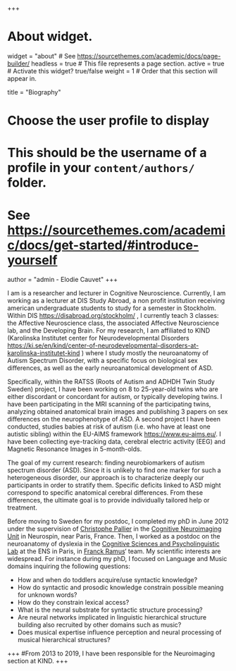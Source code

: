 +++
# About widget.
widget = "about"  # See https://sourcethemes.com/academic/docs/page-builder/
headless = true  # This file represents a page section.
active = true  # Activate this widget? true/false
weight = 1  # Order that this section will appear in.

title = "Biography"

# Choose the user profile to display
# This should be the username of a profile in your `content/authors/` folder.
# See https://sourcethemes.com/academic/docs/get-started/#introduce-yourself
author = "admin - Elodie Cauvet"
+++


I am is a researcher and lecturer in Cognitive Neuroscience. 
Currently, I am working as a lecturer at DIS Study Abroad, a non profit institution receiving american undergraduate students to study for a semester in Stockholm. Within DIS https://disabroad.org/stockholm/ , I currently teach 3 classes: the Affective Neuroscience class, the associated Affective Neuroscience lab, and the Developing Brain. 
For my research, I am affiliated to KIND (Karolinska Institutet center for Neurodevelopmental Disorders  https://ki.se/en/kind/center-of-neurodevelopmental-disorders-at-karolinska-institutet-kind ) where I study mostly the neuroanatomy of Autism Spectrum Disorder, with a specific focus on biological sex differences, as well as the early neuroanatomical development of ASD. 


Specifically, within the RATSS (Roots of Autism and ADHDH Twin Study Sweden) project, I have been working on 8 to 25-year-old twins who are either discordant or concordant for autism, or typically developing twins. I have been participating in the MRI scanning of the participating twins, analyzing obtained anatomical brain images and publishing 3 papers on sex differences on the neurophenotype of ASD.
A second project I have been conducted, studies babies at risk of autism (i.e. who have at least one autistic sibling) within the EU-AIMS framework https://www.eu-aims.eu/. I have been collecting eye-tracking data, cerebral electric activity (EEG) and Magnetic Resonance Images in 5-month-olds.

The goal of my current research: finding neurobiomarkers of autism spectrum disorder (ASD). Since it is unlikely to find one marker for such a heterogeneous disorder, our approach is to characterize deeply our participants in order to stratify them. Specific deficits linked to ASD might correspond to specific anatomical cerebral differences. From these differences, the ultimate goal is to provide individually tailored help or treatment.

Before moving to Sweden for my postdoc, I completed my phD in June 2012 under the supervision of [Christophe Pallier](http://www.pallier.org/w/index.php) in the [Cognitive Neuroimaging Unit](http://www.unicog.org/pm/pmwiki.php) in Neurospin, near Paris, France. Then, I worked as a postdoc on the neuroanatomy of dyslexia in the [Cognitive Sciences and Psycholinguistic Lab](http://www.lscp.net/) at the ENS in Paris, in [Franck Ramus](http://www.lscp.net/persons/ramus/en/index.html)‘ team. My scientific interests are widespread. For instance during my phD, I focused on Language and Music domains inquiring the following questions:

* How and when do toddlers acquire/use syntactic knowledge?
* How do syntactic and prosodic knowledge constrain possible meaning for unknown words?
* How do they constrain lexical access?
* What is the neural substrate for syntactic structure processing?
* Are neural networks implicated in linguistic hierarchical structure building also recruited by other domains such as music?
* Does musical expertise influence perception and neural processing of musical hierarchical structures?


+++
#From 2013 to 2019, I have been responsible for the Neuroimaging section at KIND. 
+++
